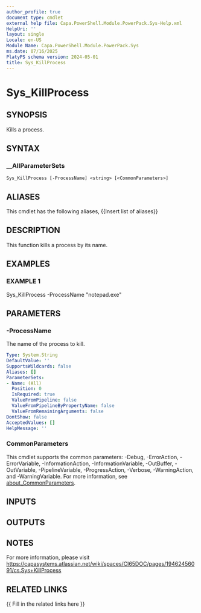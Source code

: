 ```yaml
---
author_profile: true
document type: cmdlet
external help file: Capa.PowerShell.Module.PowerPack.Sys-Help.xml
HelpUri: ''
layout: single
Locale: en-US
Module Name: Capa.PowerShell.Module.PowerPack.Sys
ms.date: 07/16/2025
PlatyPS schema version: 2024-05-01
title: Sys_KillProcess
---
```


# Sys_KillProcess

## SYNOPSIS

Kills a process.

## SYNTAX

### __AllParameterSets

```
Sys_KillProcess [-ProcessName] <string> [<CommonParameters>]
```

## ALIASES

This cmdlet has the following aliases,
  {{Insert list of aliases}}

## DESCRIPTION

This function kills a process by its name.

## EXAMPLES

### EXAMPLE 1

Sys_KillProcess -ProcessName "notepad.exe"

## PARAMETERS

### -ProcessName

The name of the process to kill.

```yaml
Type: System.String
DefaultValue: ''
SupportsWildcards: false
Aliases: []
ParameterSets:
- Name: (All)
  Position: 0
  IsRequired: true
  ValueFromPipeline: false
  ValueFromPipelineByPropertyName: false
  ValueFromRemainingArguments: false
DontShow: false
AcceptedValues: []
HelpMessage: ''
```

### CommonParameters

This cmdlet supports the common parameters: -Debug, -ErrorAction, -ErrorVariable,
-InformationAction, -InformationVariable, -OutBuffer, -OutVariable, -PipelineVariable,
-ProgressAction, -Verbose, -WarningAction, and -WarningVariable. For more information, see
[about_CommonParameters](https://go.microsoft.com/fwlink/?LinkID=113216).

## INPUTS

## OUTPUTS

## NOTES

For more information, please visit https://capasystems.atlassian.net/wiki/spaces/CI65DOC/pages/19462456091/cs.Sys+KillProcess


## RELATED LINKS

{{ Fill in the related links here }}

